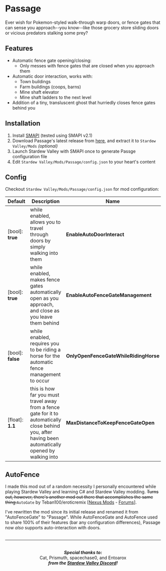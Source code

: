 ﻿# Passage
Ever wish for Pokemon-styled walk-through warp doors, or fence gates that can sense you approach--you know--like those grocery store sliding doors or vicious predators stalking some prey?

Features
---
- Automatic fence gate opening/closing:
    * Only messes with fence gates that are closed when you approach them
- Automatic door interaction, works with:
	* Town buildings
	* Farm buildings (coops, barns)
	* Mine shaft elevator
	* Mine shaft ladders to the next level
- Addition of a tiny, transluscent ghost that hurriedly closes fence gates behind you

Installation
---
1. Install [SMAPI](https://github.com/Pathoschild/SMAPI/releases/latest) (tested using SMAPI v2.1)
2. Download Passage's latest release from [here](https://github.com/CoronaSophium/Passage/releases/latest), and extract it to `Stardew Valley/Mods`
*_(optional)_*
3. Launch Stardew Valley with SMAPI once to generate Passge configuration file
4. Edit `Stardew Valley/Mods/Passage/config.json` to your heart's content

Config
---
Checkout `Stardew Valley/Mods/Passage/config.json` for mod configuration:

| Default           | Description                                                                                                                                             | Name                                  |
|-------------------|---------------------------------------------------------------------------------------------------------------------------------------------------------|---------------------------------------|
| [bool]: **true**  | while enabled, allows you to travel through doors by simply walking into them                                                                           | **EnableAutoDoorInteract**            |
| [bool]: **true**  | while enabled, makes fence gates automatically open as you approach, and close as you leave them behind                                                 | **EnableAutoFenceGateManagement**     |
| [bool]: **false** | while enabled, requires you to be riding a horse for the automatic fence management to occur                                                            | **OnlyOpenFenceGateWhileRidingHorse** |
| [float]: **1.1**  | this is how far you must travel away from a fence gate for it to automatically close behind you, after having been automatically opened by walking into | **MaxDistanceToKeepFenceGateOpen**    |

AutoFence
---
I made this mod out of a random necessity I personally encountered while playing Stardew Valley and learning C# and Stardew Valley modding. ~~Turns out, however, there's another mod out there that accomplishes the same thing:~~`AutoGate` by Teban100/eroticremix [[Nexus Mods](https://rd.nexusmods.com/stardewvalley/mods/820/?) - [Forums](https://community.playstarbound.com/threads/autogate-automatically-opening-closing-gates.129074/)].

I've rewritten the mod since its initial release and renamed it from "AutoFenceGate" to "Passage". While AutoFenceGate and AutoFence used to share 100% of their features (bar any configuration differences), Passage now _also_ supports auto-interaction with doors.
<br />
<br />
<hr />
<p align="center">
	<br />
	<b><i>Special thanks to:</i> </b>
	<br />
	<span>Cat, Prismuth, spacechase0, and Entoarox</span>
	<br />
	<b><i>from the <a href="https://discordapp.com/invite/stardewvalley" target="_blank">Stardew Valley Discord</a>!</i></b>
</p>
